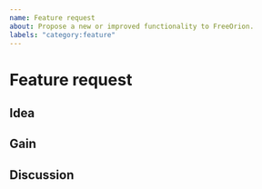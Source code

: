 ```yaml
---
name: Feature request
about: Propose a new or improved functionality to FreeOrion.
labels: "category:feature"
---
```

Feature request
===============

Idea
----
<!--
Write down a short explanation of what the new feature consists of.  What
should be added or changed to the project?
-->


Gain
----
<!--
Explain why the introduction of this feature would improve the project.
-->


Discussion
----------

<!--
Please create a new forum thread for discussions and link it here;
to directly open the "New Topic" form you can use the link below:
https://www.freeorion.org/forum/posting.php?mode=post&f=6
-->
